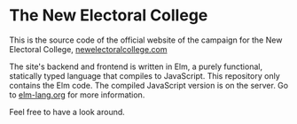 # The New Electoral College

This is the source code of the official website of the campaign for the New Electoral College, [newelectoralcollege.com](https://newelectoralcollege.com)

The site's backend and frontend is written in Elm, a purely functional, statically typed language that compiles to JavaScript. This repository only contains the Elm code. The compiled JavaScript version is on the server. Go to [elm-lang.org](https://elm-lang.org) for more information.

Feel free to have a look around.
